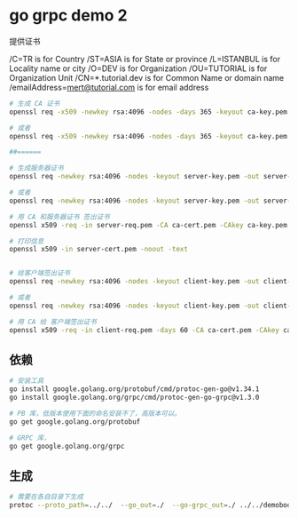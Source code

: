 # go grpc demo 2

提供证书

/C=TR is for Country
/ST=ASIA is for State or province
/L=ISTANBUL is for Locality name or city
/O=DEV is for Organization
/OU=TUTORIAL is for Organization Unit
/CN=*.tutorial.dev is for Common Name or domain name
/emailAddress=mert@tutorial.com is for email address

```bash
# 生成 CA 证书
openssl req -x509 -newkey rsa:4096 -nodes -days 365 -keyout ca-key.pem -out ca-cert.pem -subj "/C=TR/ST=ASIA/L=ISTANBUL/O=DEV/OU=TUTORIAL/CN=*.tutorial.dev/emailAddress=mert@tutorial.com"

# 或者
openssl req -x509 -newkey rsa:4096 -nodes -days 365 -keyout ca-key.pem -out ca-cert.pem 

##======

# 生成服务器证书
openssl req -newkey rsa:4096 -nodes -keyout server-key.pem -out server-req.pem -subj "/C=TR/ST=ASIA/L=ISTANBUL/O=DEV/OU=BLOG/CN=*.xxxx.com/emailAddress=xxx@xx.com"

# 或者
openssl req -newkey rsa:4096 -nodes -keyout server-key.pem -out server-req.pem

# 用 CA 和服务器证书 签出证书
openssl x509 -req -in server-req.pem -CA ca-cert.pem -CAkey ca-key.pem -CAcreateserial -out server-cert.pem -extfile server-ext.conf

# 打印信息
openssl x509 -in server-cert.pem -noout -text


# 给客户端签出证书
openssl req -newkey rsa:4096 -nodes -keyout client-key.pem -out client-req.pem -subj "/C=TR/ST=EUROPE/L=ISTANBUL/O=DEV/OU=CLIENT/CN=*.someclient.com/emailAddress=someclient@gmail.com"

# 或者
openssl req -newkey rsa:4096 -nodes -keyout client-key.pem -out client-req.pem

# 用 CA 给 客户端签出证书
openssl x509 -req -in client-req.pem -days 60 -CA ca-cert.pem -CAkey ca-key.pem -CAcreateserial -out client-cert.pem -extfile client-ext.conf
```

## 依赖

```bash
# 安装工具
go install google.golang.org/protobuf/cmd/protoc-gen-go@v1.34.1
go install google.golang.org/grpc/cmd/protoc-gen-go-grpc@v1.3.0
```

```bash
# PB 库，低版本使用下面的命名安装不了，高版本可以。
go get google.golang.org/protobuf

# GRPC 库，
go get google.golang.org/grpc
```

## 生成

```bash
# 需要在各自目录下生成
protoc --proto_path=../../  --go_out=./  --go-grpc_out=./ ../../demobook.proto
```